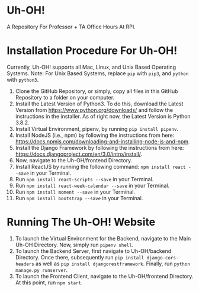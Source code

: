 # Uh-OH!
A Repository For Professor + TA Office Hours At RPI.

# Installation Procedure For Uh-OH!
Currently, Uh-OH! supports all Mac, Linux, and Unix Based Operating Systems.
Note: For Unix Based Systems, replace `pip` with `pip3`, and `python` with `python3`.
1. Clone the GitHub Repository, or simply, copy all files in this GitHub Repository to a folder on your computer.
2. Install the Latest Version of Python3. To do this, download the Latest Version from https://www.python.org/downloads/ and follow the instructions in the installer. As of right now, the Latest Version is Python 3.8.2.
3. Install Virtual Environment, pipenv, by running `pip install pipenv`. 
4. Install NodeJS (i.e., npm) by following the instructions from here: https://docs.npmjs.com/downloading-and-installing-node-js-and-npm. 
5. Install the Django Framework by following the instructions from here: https://docs.djangoproject.com/en/3.0/intro/install/.
6. Now, navigate to the Uh-OH/frontend Directory. 
6. Install ReactJS by running the following command: `npm install react --save` in your Terminal. 
6. Run `npm install react-scripts --save` in your Terminal.
7. Run `npm install react-week-calendar --save` in your Terminal.
8. Run `npm install moment --save` in your Terminal.
9. Run `npm install bootstrap --save` in your Terminal.

# Running The Uh-OH! Website
1. To launch the Virtual Environment for the Backend, navigate to the Main Uh-OH Directory. Now, simply run `pipenv shell`. 
2. To launch the Backend Server, first navigate to Uh-OH/backend Directory. Once there, subsequently run `pip install django-cors-headers` as well as `pip install djangorestframework`. Finally, run `python manage.py runserver`.
3. To launch the Frontend Client, navigate to the Uh-OH/frontend Directory. At this point, run `npm start`.


